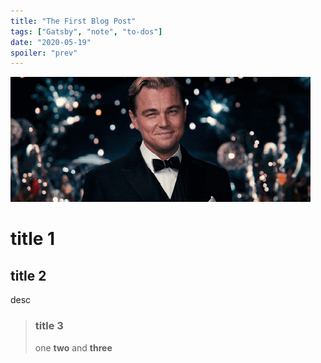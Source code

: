 ```yaml
---
title: "The First Blog Post"
tags: ["Gatsby", "note", "to-dos"]
date: "2020-05-19"
spoiler: "prev"
---
```


![Gatsby](gatsby.gif)

# title 1

## title 2

desc

> ### title 3
>
> one **two** and **three**

